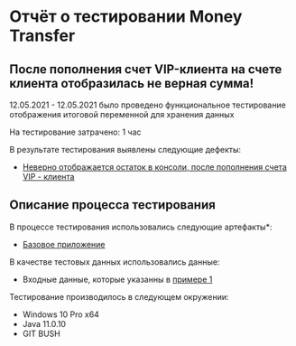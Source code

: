 # Отчёт о тестировании Money Transfer

## После пополнения счет VIP-клиента на счете клиента отобразилась не верная сумма!

12.05.2021 - 12.05.2021 было проведено функциональное тестирование отображения итоговой переменной для хранения данных

На тестирование затрачено: 1 час

В результате тестирования выявлены следующие дефекты:
* [Неверно отображается остаток в консоли, после пополнения счета VIP - клиента](https://github.com/VAGOgrigoryan/MoneyTransfer/issues/1#issue-890089321)

## Описание процесса тестирования

В процессе тестирования использовались следующие артефакты*:
* [Базовое приложение](https://github.com/netology-code/javaqa-code/blob/master/1.2_programming/variables/src/Main.java)


В качестве тестовых данных использовались данные:
* Входные данные, которые указанны в [примере 1](https://github.com/netology-code/javaqa-homeworks/tree/master/programming#%D0%BB%D0%B5%D0%B3%D0%B5%D0%BD%D0%B4%D0%B0)


Тестирование производилось в следующем окружении:
* Windows 10 Pro x64
* Java 11.0.10
* GIT BUSH
